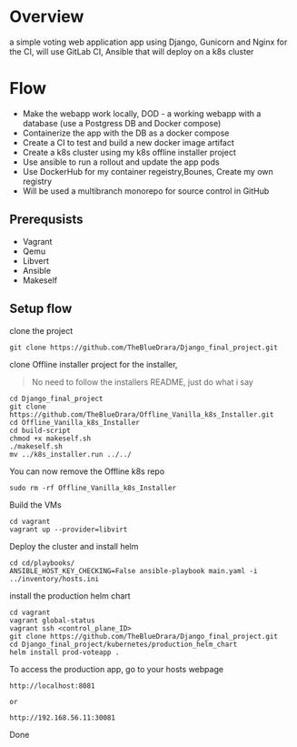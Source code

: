 # Overview

a simple voting web application app using Django, Gunicorn and Nginx
for the CI, will use GitLab CI, Ansible that will deploy on a k8s cluster


# Flow

- Make the webapp work locally, DOD - a working webapp with a database (use a Postgress DB and Docker compose)
- Containerize the app with the DB as a docker compose
- Create a CI to test and build a new docker image artifact
- Create a k8s cluster using my k8s offline installer project
- Use ansible to run a rollout and update the app pods
- Use DockerHub for my container regeistry,Bounes, Create my own registry
- Will be used a multibranch monorepo for source control in GitHub


## Prerequsists
- Vagrant
- Qemu
- Libvert
- Ansible
- Makeself

## Setup flow

clone the project

```
git clone https://github.com/TheBlueDrara/Django_final_project.git
```

clone Offline installer project for the installer,
> No need to follow the installers README, just do what i say
```
cd Django_final_project
git clone https://github.com/TheBlueDrara/Offline_Vanilla_k8s_Installer.git
cd Offline_Vanilla_k8s_Installer
cd build-script
chmod +x makeself.sh
./makeself.sh
mv ../k8s_installer.run ../../
```

You can now remove the Offline k8s repo

```
sudo rm -rf Offline_Vanilla_k8s_Installer
```

Build the VMs
```
cd vagrant
vagrant up --provider=libvirt
```

Deploy the cluster and install helm
```
cd cd/playbooks/
ANSIBLE_HOST_KEY_CHECKING=False ansible-playbook main.yaml -i ../inventory/hosts.ini
```

install the production helm chart
```
cd vagrant
vagrant global-status
vagrant ssh <control_plane_ID>
git clone https://github.com/TheBlueDrara/Django_final_project.git
cd Django_final_project/kubernetes/production_helm_chart
helm install prod-voteapp .
``` 

To access the production app, go to your hosts webpage
```
http://localhost:8081

or

http://192.168.56.11:30081
```
Done
